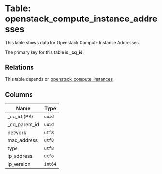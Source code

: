# Table: openstack_compute_instance_addresses

This table shows data for Openstack Compute Instance Addresses.

The primary key for this table is **_cq_id**.

## Relations

This table depends on [openstack_compute_instances](openstack_compute_instances.md).

## Columns

| Name          | Type          |
| ------------- | ------------- |
|_cq_id (PK)|`uuid`|
|_cq_parent_id|`uuid`|
|network|`utf8`|
|mac_address|`utf8`|
|type|`utf8`|
|ip_address|`utf8`|
|ip_version|`int64`|